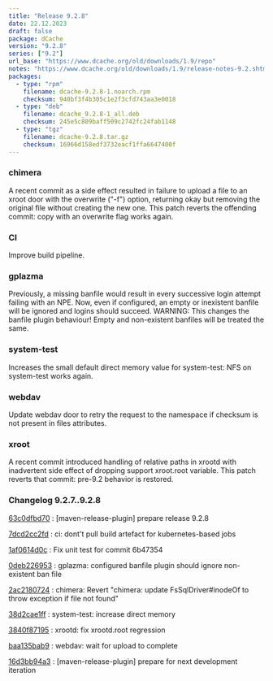 ```yaml
---
title: "Release 9.2.8"
date: 22.12.2023
draft: false
package: dCache
version: "9.2.8"
series: ["9.2"]
url_base: "https://www.dcache.org/old/downloads/1.9/repo"
notes: "https://www.dcache.org/old/downloads/1.9/release-notes-9.2.shtml"
packages:
  - type: "rpm"
    filename: dcache-9.2.8-1.noarch.rpm
    checksum: 940bf3f4b305c1e2f3cfd743aa3e0018
  - type: "deb"
    filename: dcache_9.2.8-1_all.deb
    checksum: 245e5c809baff509c2742fc24fab1148
  - type: "tgz"
    filename: dcache-9.2.8.tar.gz
    checksum: 16966d158edf3732eacf1ffa6647400f
---
```


### chimera

A recent commit as a side effect resulted in failure to upload a file to an xroot door with the overwrite ("-f") option, returning okay but removing the original file without creating the new one. This patch reverts the offending commit: copy with an overwrite flag works again.

### CI

Improve build pipeline.

### gplazma

Previously, a missing banfile would result in every successive login attempt failing with an NPE. Now, even if configured, an empty or inexistent banfile will be ignored and logins should succeed.
WARNING: This changes the banfile plugin behaviour! Empty and non-existent banfiles will be treated the same.

### system-test

Increases the small default direct memory value for system-test: NFS on system-test works again.

### webdav

Update webdav door to retry the request to the namespace if checksum is not present in files attributes.

### xroot

A recent commit introduced handling of relative paths in xrootd with inadvertent side effect of dropping support xroot.root variable. This patch reverts that commit: pre-9.2 behavior is restored.


### Changelog 9.2.7..9.2.8

<!-- git log 9.2.7..9.2.8 -no-merges -format='[%h](https://github.com/dcache/dcache/commit/%H)%n:   %s%n' -->

[63c0dfbd70](https://github.com/dcache/dcache/commit/63c0dfbd703a315bf0db014ea344ee460159a2d5)
:   [maven-release-plugin] prepare release 9.2.8

[7dcd2cc2fd](https://github.com/dcache/dcache/commit/7dcd2cc2fd588961891cf76a3db9dd7c762b1ddf)
:   ci: dont't pull build artefact for kubernetes-based jobs

[1af0614d0c](https://github.com/dcache/dcache/commit/1af0614d0c63c2413c5642f1883b58bb2e72e973)
:   Fix unit test for commit 6b47354

[0deb226953](https://github.com/dcache/dcache/commit/0deb226953338eb7610ad4447b8e4a23a4d5ceb9)
:   gplazma: configured banfile plugin should ignore non-existent ban file

[2ac2180724](https://github.com/dcache/dcache/commit/2ac21807248008e3a05e6df81c136e33ecd5ffcb)
:   chimera: Revert "chimera: update FsSqlDriver#inodeOf to throw exception if file not found"

[38d2cae1ff](https://github.com/dcache/dcache/commit/38d2cae1ffaa75beddde84ffe7bc14cac6cc0a98)
:   system-test: increase direct memory

[3840f87195](https://github.com/dcache/dcache/commit/3840f87195f50e01cc8c886ac190afabf437840c)
:   xrootd: fix xrootd.root regression

[baa135bab9](https://github.com/dcache/dcache/commit/baa135bab951900eedc10e4d687358b5e3c50aa8)
:   webdav: wait for upload to complete

[16d3bb94a3](https://github.com/dcache/dcache/commit/16d3bb94a3260b22e2c2c641f7a284c9cf8348f1)
:   [maven-release-plugin] prepare for next development iteration

